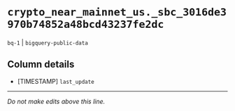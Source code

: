 # `crypto_near_mainnet_us._sbc_3016de3970b74852a48bcd43237fe2dc`
`bq-1` | `bigquery-public-data`

## Column details
* [TIMESTAMP] `last_update`

-------------------------------------------------------------------------------
*Do not make edits above this line.*
